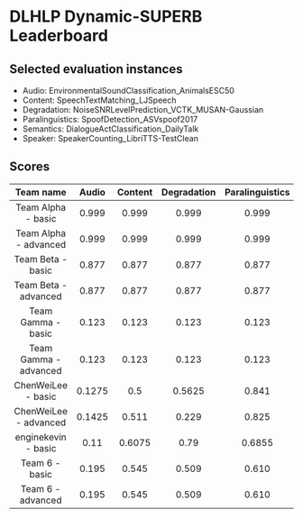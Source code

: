 # DLHLP Dynamic-SUPERB Leaderboard

## Selected evaluation instances

- Audio: EnvironmentalSoundClassification_AnimalsESC50
- Content: SpeechTextMatching_LJSpeech
- Degradation: NoiseSNRLevelPrediction_VCTK_MUSAN-Gaussian
- Paralinguistics: SpoofDetection_ASVspoof2017
- Semantics: DialogueActClassification_DailyTalk
- Speaker: SpeakerCounting_LibriTTS-TestClean

## Scores


|       Team name       | Audio  | Content | Degradation | Paralinguistics | Semantics | Speaker |
| :-------------------: | :----: | :-----: | :---------: | :-------------: | :-------: | :-----: |
|  Team Alpha - basic   | 0.999  |  0.999  |    0.999    |      0.999      |   0.999   |  0.999  |
| Team Alpha - advanced | 0.999  |  0.999  |    0.999    |      0.999      |   0.999   |  0.999  |
|   Team Beta - basic   | 0.877  |  0.877  |    0.877    |      0.877      |   0.877   |  0.877  |
| Team Beta - advanced  | 0.877  |  0.877  |    0.877    |      0.877      |   0.877   |  0.877  |
|  Team Gamma - basic   | 0.123  |  0.123  |    0.123    |      0.123      |   0.123   |  0.123  |
| Team Gamma - advanced | 0.123  |  0.123  |    0.123    |      0.123      |   0.123   |  0.123  |
|  ChenWeiLee - basic   | 0.1275 |   0.5   |   0.5625    |      0.841      |  0.4865   |  0.426  |
| ChenWeiLee - advanced | 0.1425 |  0.511  |    0.229    |      0.825      |  0.2845   |  0.221  |
|  enginekevin - basic  |  0.11  | 0.6075  |    0.79     |     0.6855      |   0.609   |  0.869  |
| Team 6 - basic    | 0.195    | 0.545     | 0.509          | 0.610        | 0.505      | 0.546     |
| Team 6 - advanced    | 0.195    | 0.545     | 0.509          | 0.610        | 0.505      | 0.546     |

